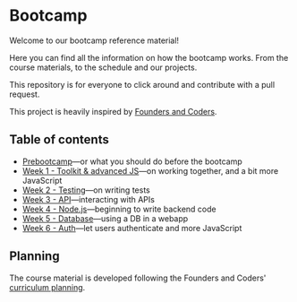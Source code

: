 # Bootcamp

Welcome to our bootcamp reference material!

Here you can find all the information on how the bootcamp works. From the course materials, to the schedule and our projects.

This repository is for everyone to click around and contribute with a pull request.

This project is heavily inspired by [Founders and Coders](https://foundersandcoders.com/).


## Table of contents

- [Prebootcamp](prebootcamp/README.md)—or what you should do before the bootcamp
- [Week 1 - Toolkit & advanced JS](week-1/README.md)—on working together, and a bit more JavaScript
- [Week 2 - Testing](week-2/README.md)—on writing tests
- [Week 3 - API](week-3/README.md)—interacting with APIs
- [Week 4 - Node.js](week-4/README.md)—beginning to write backend code
- [Week 5 - Database](week-5/README.md)—using a DB in a webapp
- [Week 6 - Auth](week-6/README.md)—let users authenticate and more JavaScript

## Planning

The course material is developed following the Founders and Coders' [curriculum planning](https://github.com/foundersandcoders/master-reference/tree/master/curriculum-planning).
